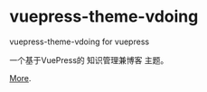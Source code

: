 # vuepress-theme-vdoing

vuepress-theme-vdoing for vuepress

一个基于VuePress的 知识管理兼博客 主题。

[More](/vuepress-theme-vdoing#readme).
